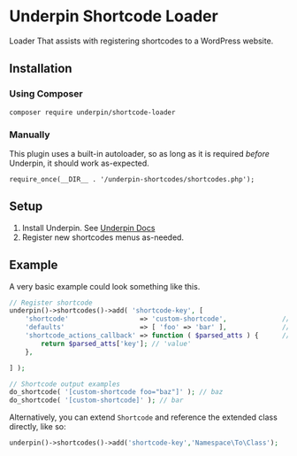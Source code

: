 # Underpin Shortcode Loader

Loader That assists with registering shortcodes to a WordPress website.

## Installation

### Using Composer

`composer require underpin/shortcode-loader`

### Manually

This plugin uses a built-in autoloader, so as long as it is required _before_
Underpin, it should work as-expected.

`require_once(__DIR__ . '/underpin-shortcodes/shortcodes.php');`

## Setup

1. Install Underpin. See [Underpin Docs](https://www.github.com/underpin-wp/underpin)
1. Register new shortcodes menus as-needed.

## Example

A very basic example could look something like this.

```php
// Register shortcode
underpin()->shortcodes()->add( 'shortcode-key', [
	'shortcode'                  => 'custom-shortcode',              // Required. Shortcode name.
	'defaults'                   => [ 'foo' => 'bar' ],              // Default atts. See shortcode_atts
	'shortcode_actions_callback' => function ( $parsed_atts ) {      // Required. Shortcode action.
		return $parsed_atts['key']; // 'value'
	},

] );

// Shortcode output examples
do_shortcode( '[custom-shortcode foo="baz"]' ); // baz
do_shortcode( '[custom-shortcode]' ); // bar
```

Alternatively, you can extend `Shortcode` and reference the extended class directly, like so:

```php
underpin()->shortcodes()->add('shortcode-key','Namespace\To\Class');
```